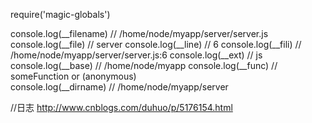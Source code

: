 require('magic-globals')
 

console.log(__filename) // /home/node/myapp/server/server.js 
console.log(__file) // server 
console.log(__line) // 6 
console.log(__fili) // /home/node/myapp/server/server.js:6 
console.log(__ext) // js 
console.log(__base) // /home/node/myapp 
console.log(__func) // someFunction or (anonymous)  
console.log(__dirname) // /home/node/myapp/server 

//日志
http://www.cnblogs.com/duhuo/p/5176154.html

